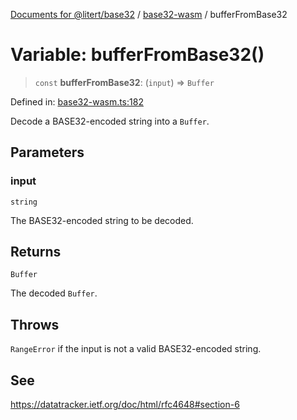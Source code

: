 [Documents for @litert/base32](../../index.md) / [base32-wasm](../index.md) / bufferFromBase32

# Variable: bufferFromBase32()

> `const` **bufferFromBase32**: (`input`) => `Buffer`

Defined in: [base32-wasm.ts:182](https://github.com/litert/base32.js/blob/master/src/lib/base32-wasm.ts#L182)

Decode a BASE32-encoded string into a `Buffer`.

## Parameters

### input

`string`

The BASE32-encoded string to be decoded.

## Returns

`Buffer`

The decoded `Buffer`.

## Throws

`RangeError` if the input is not a valid BASE32-encoded string.

## See

https://datatracker.ietf.org/doc/html/rfc4648#section-6
